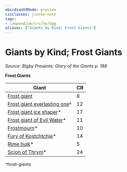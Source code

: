 ```yaml
---
obsidianUIMode: preview
cssclasses: json5e-note
tags:
- compendium/src/5e/bgg
aliases: ["Giants by Kind; Frost Giants"]
---
```

# Giants by Kind; Frost Giants
*Source: Bigby Presents: Glory of the Giants p. 188* 

**Frost Giants**

| Giant | CR |
|-------|----|
| [Frost giant](2-Mechanics/CLI/bestiary/giant/frost-giant.md) | 8 |
| [Frost giant everlasting one](2-Mechanics/CLI/bestiary/giant/frost-giant-everlasting-one-mpmm.md)† | 12 |
| [Frost giant ice shaper](2-Mechanics/CLI/bestiary/giant/frost-giant-ice-shaper-bgg.md)* | 17 |
| [Frost giant of Evil Water](2-Mechanics/CLI/bestiary/giant/frost-giant-of-evil-water-bgg.md)* | 11 |
| [Frostmourn](2-Mechanics/CLI/bestiary/undead/frostmourn-bgg.md)* | 10 |
| [Fury of Kostchtchie](2-Mechanics/CLI/bestiary/fiend/fury-of-kostchtchie-bgg.md)* | 14 |
| [Rime hulk](2-Mechanics/CLI/bestiary/elemental/rime-hulk-bgg.md)* | 5 |
| [Scion of Thrym](2-Mechanics/CLI/bestiary/giant/scion-of-thrym-bgg.md)* | 24 |
^frost-giants